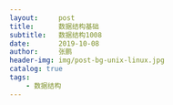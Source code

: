 ```yaml
---
layout:     post 
title:      数据结构基础
subtitle:   数据结构1008
date:       2019-10-08
author:     张鹏
header-img: img/post-bg-unix-linux.jpg
catalog: true   
tags:                         
    - 数据结构
---
```


